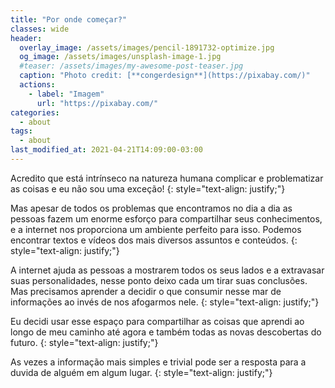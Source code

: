 ```yaml
---
title: "Por onde começar?"
classes: wide
header:
  overlay_image: /assets/images/pencil-1891732-optimize.jpg
  og_image: /assets/images/unsplash-image-1.jpg
  #teaser: /assets/images/my-awesome-post-teaser.jpg
  caption: "Photo credit: [**congerdesign**](https://pixabay.com/)"
  actions:
    - label: "Imagem"
      url: "https://pixabay.com/"
categories:
  - about
tags:
  - about
last_modified_at: 2021-04-21T14:09:00-03:00
---
```


Acredito que está intrínseco na natureza humana complicar e problematizar as coisas e eu não sou uma exceção!
{: style="text-align: justify;"}

Mas apesar de todos os problemas que encontramos no dia a dia as pessoas fazem um enorme esforço para compartilhar seus conhecimentos, e a internet nos proporciona um ambiente perfeito para isso. Podemos encontrar textos e vídeos dos mais diversos assuntos e conteúdos.
{: style="text-align: justify;"}

A internet ajuda as pessoas a mostrarem todos os seus lados e a extravasar suas personalidades, nesse ponto deixo cada um tirar suas conclusões. Mas precisamos aprender a decidir o que consumir nesse mar de informações ao invés de nos afogarmos nele.
{: style="text-align: justify;"}

Eu decidi usar esse espaço para compartilhar as coisas que aprendi ao longo de meu caminho até agora e também todas as novas descobertas do futuro.
{: style="text-align: justify;"}

As vezes a informação mais simples e trivial pode ser a resposta para a duvida de alguém em algum lugar.
{: style="text-align: justify;"}
